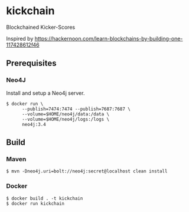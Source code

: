 # kickchain
Blockchained Kicker-Scores



Inspired by https://hackernoon.com/learn-blockchains-by-building-one-117428612f46


## Prerequisites

### Neo4J

Install and setup a Neo4j server. 

    $ docker run \
          --publish=7474:7474 --publish=7687:7687 \
          --volume=$HOME/neo4j/data:/data \
          --volume=$HOME/neo4j/logs:/logs \
          neo4j:3.4

## Build

### Maven

    $ mvn -Dneo4j.uri=bolt://neo4j:secret@localhost clean install

### Docker

    $ docker build . -t kickchain
    $ docker run kickchain
    